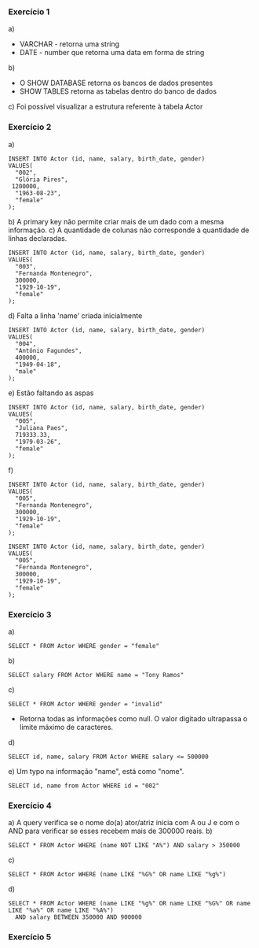 ### Exercício 1

a) 
* VARCHAR - retorna uma string
* DATE - number que retorna uma data em forma de string

b) 
* O SHOW DATABASE retorna os bancos de dados presentes
* SHOW TABLES retorna as tabelas dentro do banco de dados

c) Foi possível visualizar a estrutura referente à tabela Actor

### Exercício 2
a)
``` 
INSERT INTO Actor (id, name, salary, birth_date, gender)
VALUES(
  "002", 
  "Glória Pires",
 1200000,
  "1963-08-23", 
  "female"
);
```

b) A primary key não permite criar mais de um dado com a mesma informação.
c) A quantidade de colunas não corresponde à quantidade de linhas declaradas.
```
INSERT INTO Actor (id, name, salary, birth_date, gender)
VALUES(
  "003", 
  "Fernanda Montenegro",
  300000,
  "1929-10-19", 
  "female"
);
```

d) Falta a linha 'name' criada inicialmente
```
INSERT INTO Actor (id, name, salary, birth_date, gender)
VALUES(
  "004",
  "Antônio Fagundes",
  400000,
  "1949-04-18", 
  "male"
);
```

e) Estão faltando as aspas
```
INSERT INTO Actor (id, name, salary, birth_date, gender)
VALUES(
  "005", 
  "Juliana Paes",
  719333.33,
  "1979-03-26", 
  "female"
);
```

f)
```
INSERT INTO Actor (id, name, salary, birth_date, gender)
VALUES(
  "005", 
  "Fernanda Montenegro",
  300000,
  "1929-10-19", 
  "female"
);
```

```
INSERT INTO Actor (id, name, salary, birth_date, gender)
VALUES(
  "005", 
  "Fernanda Montenegro",
  300000,
  "1929-10-19", 
  "female"
);
```

### Exercício 3
a) 
```
SELECT * FROM Actor WHERE gender = "female"
```
b) 
``` 
SELECT salary FROM Actor WHERE name = "Tony Ramos"
```
c) 
```
SELECT * FROM Actor WHERE gender = "invalid"
```
* Retorna todas as informações como null. O valor digitado ultrapassa o limite máximo de caracteres.

d) 
```
SELECT id, name, salary FROM Actor WHERE salary <= 500000
```
e) Um typo na informação "name", está como "nome".
```
SELECT id, name from Actor WHERE id = "002"
```

### Exercício 4
a) A query verifica se o nome do(a) ator/atriz inicia com A ou J e com o AND para verificar se esses recebem mais de 300000 reais.
b) 
```
SELECT * FROM Actor WHERE (name NOT LIKE "A%") AND salary > 350000
```
c) 
```
SELECT * FROM Actor WHERE (name LIKE "%G%" OR name LIKE "%g%")
```
d) 
```
SELECT * FROM Actor WHERE (name LIKE "%g%" OR name LIKE "%G%" OR name LIKE "%a%" OR name LIKE "%A%")
  AND salary BETWEEN 350000 AND 900000
```

### Exercício 5
